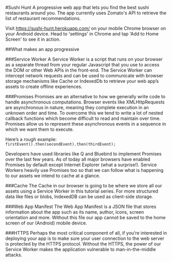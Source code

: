 #Sushi Hunt
A progressive web app that lets you find the best sushi restaurants around you. The app currently uses Zomato's API to retrieve the list of restaurant recommendations. 

Visit https://sushi-hunt.herokuapp.com/ on your mobile Chrome browser on your Android device. 
Head to 'settings' in Chrome and tap 'Add to Home Screen' to see it in action.

##What makes an app progressive

###Service Worker
A Service Worker is a script that runs on your browser as a separate thread from your regular Javascript that you use to access the DOM or other Web APIs in the front-end. The Service Worker can intercept network requests and can be used to communicate with browser storage mechanisms like Cache or IndexedDb to retrieve your web app’s assets to create offline experiences.

###Promises
Promises are an alternative to how we generally write code to handle asynchronous computations. Browser events like XMLHttpRequests are asynchronous in nature, meaning they complete execution in an unknown order and time. To overcome this we tend to write a lot of nested callback functions which become difficult to read and maintain over time. Promises allow us to represent these asynchronous events in a sequence in which we want them to execute.

Here’s a rough example:
`firstEvent().then(secondEvent).then(thirdEvent);`

Developers have used libraries like Q and Bluebird to implement Promises over the last few years. As of today all major browsers have enabled Promises by default except Internet Explorer (what a surprise!).
Service Workers heavily use Promises too so that we can follow what is happening to our assets we intend to cache at a glance.

###Cache
The Cache in our browser is going to be where we store all our assets using a Service Worker in this tutorial series. For more structured data like files or blobs, IndexedDB can be used as client-side storage.

###Web App Manifest
The Web App Manifest is a JSON file that stores information about the app such as its name, author, icons, screen orientation and more. Without this file our app cannot be saved to the home screen of our (Android) mobile device.

###HTTPS
Perhaps the most critical component of all, if you’re interested in deploying your app is to make sure your user connection to the web server is protected by the HTTPS protocol. Without the HTTPS, the power of our Service Worker makes the application vulnerable to man-in-the-middle attacks.
